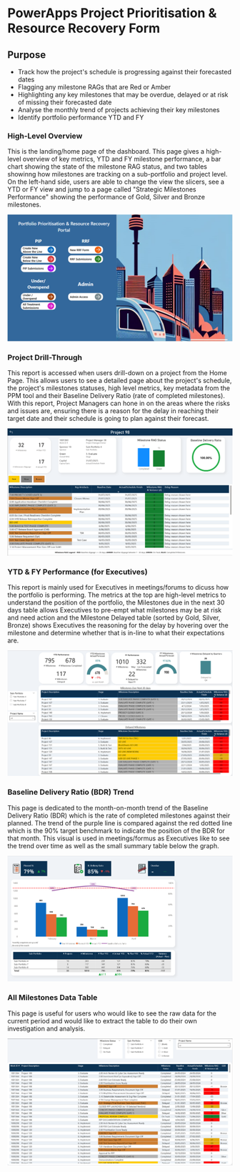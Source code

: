 # PowerApps Project Prioritisation & Resource Recovery Form

## Purpose
- Track how the project's schedule is progressing against their forecasted dates
- Flagging any milestone RAGs that are Red or Amber
- Highlighting any key milestones that may be overdue, delayed or at risk of missing their forecasted date
- Analyse the monthly trend of projects achieving their key milestones
- Identify portfolio performance YTD and FY

### High-Level Overview
This is the landing/home page of the dashboard. This page gives a high-level overview of key metrics, YTD and FY milestone performance, a bar chart showing the state of the milestone RAG status, and two tables showinng how milestones are tracking on a sub-portfolio and project level. On the left-hand side, users are able to change the view the slicers, see a YTD or FY view and jump to a page called "Strategic Milestones Performance" showing the performance of Gold, Silver and Bronze milestones.

![Screenshot1](/PowerApps%20Project%20Prioritisation%20Resource%20Recovery/Images/PowerApps_Screenshot3.PNG)

### Project Drill-Through
This report is accessed when users drill-down on a project from the Home Page. This allows users to see a detailed page about the project's schedule, the project's milestones statuses, high level metrics, key metadata from the PPM tool and their Baseline Delivery Ratio (rate of completed milestones). With this report, Project Managers can hone in on the areas where the risks and issues are, ensuring there is a reason for the delay in reaching their target date and their schedule is going to plan against their forecast.

![Screenshot2](/Schedule%20KPI%20-%20For%20Portfolio/Images/Schedule_KPI_For_Portfolio_Screenshot2.PNG)

### YTD & FY Performance (for Executives)
This report is mainly used for Executives in meetings/forums to dicuss how the portfolio is performing. The metrics at the top are high-level metrics to understand the position of the portfolio, the Milestones due in the next 30 days table allows Executives to pre-empt what milestones may be at risk and need action and the Milestone Delayed table (sorted by Gold, Silver, Bronze) shows Executives the reasoning for the delay by hovering over the milestone and determine whether that is in-line to what their expectations are. 

![Screenshot2](/Schedule%20KPI%20-%20For%20Portfolio/Images/Schedule_KPI_For_Portfolio_Screenshot3.PNG)

### Baseline Delivery Ratio (BDR) Trend
This page is dedicated to the month-on-month trend of the Baseline Delivery Ratio (BDR) which is the rate of completed milestones against their planned. The trend of the purple line is compared against the red dotted line which is the 90% target benchmark to indicate the position of the BDR for that month. This visual is used in meetings/formus as Executives like to see the trend over time as well as the small summary table below the graph.

![Screenshot2](/Schedule%20KPI%20-%20For%20Portfolio/Images/Schedule_KPI_For_Portfolio_Screenshot4.PNG)

### All Milestones Data Table
This page is useful for users who would like to see the raw data for the current period and would like to extract the table to do their own investigation and analysis.

![Screenshot2](/Schedule%20KPI%20-%20For%20Portfolio/Images/Schedule_KPI_For_Portfolio_Screenshot5.PNG)
